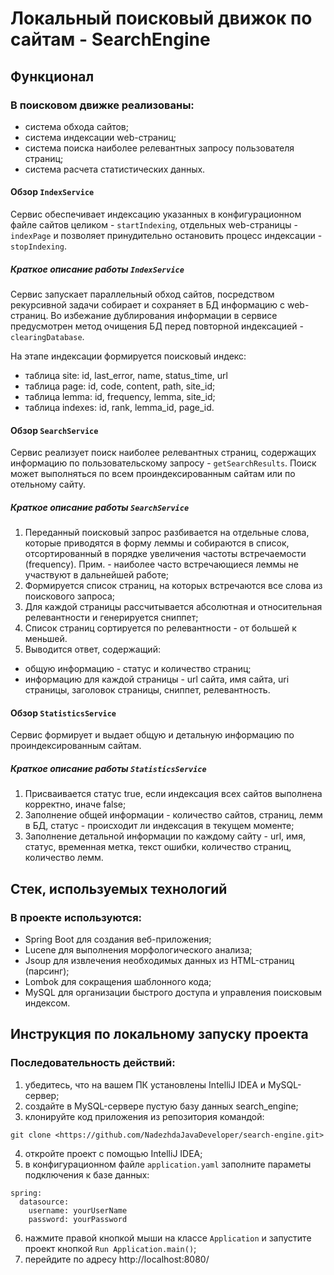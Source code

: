 # Локальный поисковый движок по сайтам - SearchEngine

## Функционал

### В поисковом движке реализованы:
- система обхода сайтов;
- система индексации web-страниц; 
- система поиска наиболее релевантных запросу пользователя страниц;
- система расчета статистических данных.

#### Обзор `IndexService` 
Сервис обеспечивает индексацию указанных в конфигурационном файле сайтов целиком - `startIndexing`, отдельных web-страницы - `indexPage` и позволяет принудительно остановить процесс индексации - `stopIndexing`.

##### Краткое описание работы `IndexService`

Сервис запускает параллельный обход сайтов, посредством рекурсивной задачи собирает и сохраняет в БД информацию с web-страниц. Во избежание дублирования информации в сервисе предусмотрен метод очищения БД перед повторной индексацией - `clearingDatabase`. 

На этапе индексации формируется поисковый индекс:

- таблица site: id, last_error, name, status_time, url
- таблица page: id, code, content, path, site_id;
- таблица lemma: id, frequency, lemma, site_id;
- таблица indexes: id, rank, lemma_id, page_id.

#### Обзор `SearchService`

Сервис реализует поиск наиболее релевантных страниц, содержащих информацию по пользовательскому запросу - `getSearchResults`. Поиск может выполняться по всем проиндексированным сайтам или по отельному сайту.

##### Краткое описание работы `SearchService`

1. Переданный поисковый запрос разбивается на отдельные слова, которые приводятся в форму леммы и собираются в список, отсортированный в порядке увеличения частоты встречаемости (frequency). Прим. - наиболее часто встречающиеся леммы не участвуют в дальнейшей работе;
2. Формируется список страниц, на которых встречаются все слова из поискового запроса;
3. Для каждой страницы рассчитывается абсолютная и относительная релевантности и генерируется сниппет;
4. Список страниц сортируется по релевантности - от большей к меньшей.
4. Выводится ответ, содержащий:
 - общую информацию - статус и количество страниц;
 - информацию для каждой страницы - url сайта, имя сайта, uri страницы, заголовок страницы, сниппет, релевантность.



#### Обзор `StatisticsService`

Сервис формирует и выдает общую и детальную информацию по проиндексированным сайтам.

##### Краткое описание работы `StatisticsService`

1. Присваивается статус true, если индексация всех сайтов выполнена корректно, иначе false;
2. Заполнение общей информации - количество сайтов, страниц, лемм в БД, статус - происходит ли индексация в текущем моменте;
3. Заполнение детальной информации по каждому сайту - url, имя, статус, временная метка, текст ошибки, количество страниц, количество лемм.


## Стек, используемых технологий

### В проекте используются:

- Spring Boot для создания веб-приложения;
- Lucene для выполнения морфологического анализа;
- Jsoup для извлечения необходимых данных из HTML-страниц (парсинг);
- Lombok для сокращения шаблонного кода;
- MySQL для организации быстрого доступа и управления поисковым индексом.

## Инструкция по локальному запуску проекта

### Последовательность действий:

1) убедитесь, что на вашем ПК установлены IntelliJ IDEA и MySQL-сервер;
2) создайте в MySQL-сервере пустую базу данных search_engine;
3) клонируйте код приложения из репозитория командой:
```
git clone <https://github.com/NadezhdaJavaDeveloper/search-engine.git>
```
4) откройте проект с помощью IntelliJ IDEA;
5) в конфигурационном файле `application.yaml` заполните параметы подключения к базе данных:
```
spring:
  datasource:
    username: yourUserName
    password: yourPassword
```
6) нажмите правой кнопкой мыши на классе `Application` и запустите проект кнопкой `Run Application.main()`;
7) перейдите по адресу http://localhost:8080/ 













